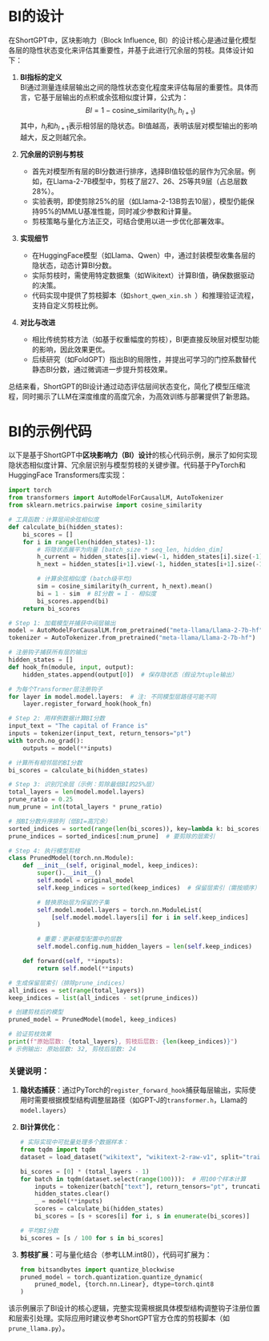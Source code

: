 # BI的设计

在ShortGPT中，区块影响力（Block Influence, BI）的设计核心是通过量化模型各层的隐性状态变化来评估其重要性，并基于此进行冗余层的剪枝。具体设计如下：

1. **BI指标的定义**  
   BI通过测量连续层输出之间的隐性状态变化程度来评估每层的重要性。具体而言，它基于层输出的点积或余弦相似度计算，公式为：  
   $$BI = 1 - \text{cosine\_similarity}(h_{l}, h_{l+1})$$
   其中，$h_l$和$h_{l+1}$表示相邻层的隐状态。BI值越高，表明该层对模型输出的影响越大，反之则越冗余。

2. **冗余层的识别与剪枝**  
   
   - 首先对模型所有层的BI分数进行排序，选择BI值较低的层作为冗余层。例如，在Llama-2-7B模型中，剪枝了层27、26、25等共9层（占总层数28%）。  
   - 实验表明，即使剪除25%的层（如Llama-2-13B剪去10层），模型仍能保持95%的MMLU基准性能，同时减少参数和计算量。  
   - 剪枝策略与量化方法正交，可结合使用以进一步优化部署效率。

3. **实现细节**  
   
   - 在HuggingFace模型（如Llama、Qwen）中，通过封装模型收集各层的隐状态，动态计算BI分数。  
   - 实际剪枝时，需使用特定数据集（如Wikitext）计算BI值，确保数据驱动的决策。  
   - 代码实现中提供了剪枝脚本（如`short_qwen_xin.sh `）和推理验证流程，支持自定义剪枝比例。

4. **对比与改进**  
   
   - 相比传统剪枝方法（如基于权重幅度的剪枝），BI更直接反映层对模型功能的影响，因此效果更优。  
   - 后续研究（如FoldGPT）指出BI的局限性，并提出可学习的门控系数替代静态BI分数，通过微调进一步提升剪枝效果。

总结来看，ShortGPT的BI设计通过动态评估层间状态变化，简化了模型压缩流程，同时揭示了LLM在深度维度的高度冗余，为高效训练与部署提供了新思路。



# BI的示例代码

以下是基于ShortGPT中**区块影响力（BI）设计**的核心代码示例，展示了如何实现隐状态相似度计算、冗余层识别与模型剪枝的关键步骤。代码基于PyTorch和HuggingFace Transformers库实现：

```python
import torch
from transformers import AutoModelForCausalLM, AutoTokenizer
from sklearn.metrics.pairwise import cosine_similarity

# 工具函数：计算层间余弦相似度
def calculate_bi(hidden_states):
    bi_scores = []
    for i in range(len(hidden_states)-1):
        # 将隐状态展平为向量 [batch_size * seq_len, hidden_dim]
        h_current = hidden_states[i].view(-1, hidden_states[i].size(-1)).cpu().numpy()
        h_next = hidden_states[i+1].view(-1, hidden_states[i+1].size(-1)).cpu().numpy()

        # 计算余弦相似度 (batch级平均)
        sim = cosine_similarity(h_current, h_next).mean()  
        bi = 1 - sim  # BI分数 = 1 - 相似度
        bi_scores.append(bi)
    return bi_scores

# Step 1: 加载模型并捕获中间层输出
model = AutoModelForCausalLM.from_pretrained("meta-llama/Llama-2-7b-hf")
tokenizer = AutoTokenizer.from_pretrained("meta-llama/Llama-2-7b-hf")

# 注册钩子捕获所有层的输出
hidden_states = []
def hook_fn(module, input, output):
    hidden_states.append(output[0])  # 保存隐状态（假设为tuple输出）

# 为每个Transformer层注册钩子
for layer in model.model.layers:  # 注: 不同模型层路径可能不同
    layer.register_forward_hook(hook_fn)

# Step 2: 用样例数据计算BI分数
input_text = "The capital of France is"
inputs = tokenizer(input_text, return_tensors="pt")
with torch.no_grad():
    outputs = model(**inputs)

# 计算所有相邻层的BI分数
bi_scores = calculate_bi(hidden_states)

# Step 3: 识别冗余层（示例：剪除最低BI的25%层）
total_layers = len(model.model.layers)
prune_ratio = 0.25
num_prune = int(total_layers * prune_ratio)

# 按BI分数升序排列（低BI=高冗余）
sorted_indices = sorted(range(len(bi_scores)), key=lambda k: bi_scores[k])
prune_indices = sorted_indices[:num_prune]  # 要剪除的层索引

# Step 4: 执行模型剪枝
class PrunedModel(torch.nn.Module):
    def __init__(self, original_model, keep_indices):
        super().__init__()
        self.model = original_model
        self.keep_indices = sorted(keep_indices)  # 保留层索引（需按顺序）

        # 替换原始层为保留的子集
        self.model.model.layers = torch.nn.ModuleList(
            [self.model.model.layers[i] for i in self.keep_indices]
        )

        # 重要：更新模型配置中的层数
        self.model.config.num_hidden_layers = len(self.keep_indices)

    def forward(self, **inputs):
        return self.model(**inputs)

# 生成保留层索引（排除prune_indices）
all_indices = set(range(total_layers))
keep_indices = list(all_indices - set(prune_indices))

# 创建剪枝后的模型
pruned_model = PrunedModel(model, keep_indices)

# 验证剪枝效果
print(f"原始层数: {total_layers}, 剪枝后层数: {len(keep_indices)}")
# 示例输出: 原始层数: 32, 剪枝后层数: 24
```

### 关键说明：

1. **隐状态捕获**：通过PyTorch的`register_forward_hook`捕获每层输出，实际使用时需要根据模型结构调整层路径（如GPT-J的`transformer.h`，Llama的`model.layers`）

2. **BI计算优化**：
   
   ```python
   # 实际实现中可批量处理多个数据样本：
   from tqdm import tqdm
   dataset = load_dataset("wikitext", "wikitext-2-raw-v1", split="train")
   
   bi_scores = [0] * (total_layers - 1)
   for batch in tqdm(dataset.select(range(100))):  # 用100个样本计算
       inputs = tokenizer(batch["text"], return_tensors="pt", truncation=True)
       hidden_states.clear()
       _ = model(**inputs)
       scores = calculate_bi(hidden_states)
       bi_scores = [s + scores[i] for i, s in enumerate(bi_scores)]
   
   # 平均BI分数
   bi_scores = [s / 100 for s in bi_scores]
   ```

3. **剪枝扩展**：可与量化结合（参考LLM.int8()），代码可扩展为：
   
   ```python
   from bitsandbytes import quantize_blockwise
   pruned_model = torch.quantization.quantize_dynamic(
       pruned_model, {torch.nn.Linear}, dtype=torch.qint8
   )
   ```

该示例展示了BI设计的核心逻辑，完整实现需根据具体模型结构调整钩子注册位置和层索引处理。实际应用时建议参考ShortGPT官方仓库的剪枝脚本（如`prune_llama.py`）。
